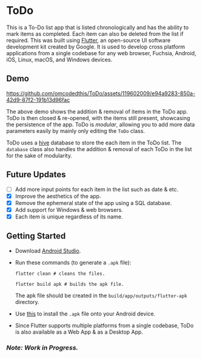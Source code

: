 # ToDo
This is a To-Do list app that is listed chronologically and has the ability to mark items as completed. Each item can also be deleted from the list if required. This was built using [Flutter](https://flutter.dev/), an open-source UI software development kit created by Google. It is used to develop cross platform applications from a single codebase for any web browser, Fuchsia, Android, iOS, Linux, macOS, and Windows devices.

## Demo
https://github.com/omcodedthis/ToDo/assets/119602009/e94a9283-850a-42d9-87f2-191b13d96fac

The above demo shows the addition & removal of items in the ToDo app. ToDo is then closed & re-opened, with the items still present, showcasing the persistence of the app. ToDo is _modular_, allowing you to add more data parameters easily by mainly only editing the `ToDo` class.

ToDo uses a [hive](https://pub.dev/packages/hive) database to store the each item in the ToDo list. The `database` class also handles the addition & removal of each ToDo in the list for the sake of modularity.

## Future Updates
- [ ] Add more input points for each item in the list such as date & etc.
- [X] Improve the aesthetics of the app.
- [X] Remove the ephemeral state of the app using a SQL database.
- [X] Add support for Windows & web browsers.
- [X] Each item is unique regardless of its name.

## Getting Started
- Download [Android Studio](https://developer.android.com/studio).
- Run these commands (to generate a `.apk` file):
  
  ```
  flutter clean # cleans the files.
  ```
  ```
  flutter build apk # builds the apk file.
  ```
  The apk file should be created in the `build/app/outputs/flutter-apk` directory.
- Use [this](https://stackoverflow.com/questions/9718104/how-to-install-apk-from-pc) to install the `.apk` file onto your Android device.
  
- Since Flutter supports multiple platforms from a single codebase, ToDo is also available as a Web App & as a Desktop App.

###  _Note: Work in Progress._

